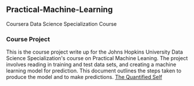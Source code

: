## Practical-Machine-Learning
Coursera Data Science Specialization Course

### Course Project
This is the course project write up for the Johns Hopkins University Data Science Specialization's course on Practical Machine Leaning.  The project involves reading in training and test data sets, and creating a machine learning model for prediction.  This document outlines the steps taken to produce the model and to make predictions.
[The Quantified Self](PML_Course_Project_Report.html)